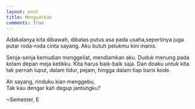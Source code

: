 ```yaml
---
layout: post
title: Menguatkan
comments: True
---
```


Adakalanya kita dibawah, dibatas putus asa pada usaha,sepertinya juga putar roda-roda cinta sayang. Aku butuh pelukmu kini manis.

Senja-senja kemudian menggeliat, mendiamkan aku. Duduk menung pada kolam depan meja ketikku. Kita harus baik-baik saja. Dan doaku untuk kita tak pernah luput, dalam tidur, pejam, hingga dalam tiap baris kode.

Ah sayang, rinduku kian menggebu,  
Tak kau dengar kah degup jantungku?

~Semester, E